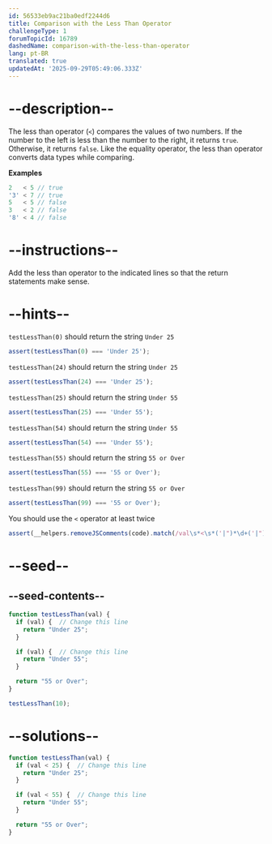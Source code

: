 ```yaml
---
id: 56533eb9ac21ba0edf2244d6
title: Comparison with the Less Than Operator
challengeType: 1
forumTopicId: 16789
dashedName: comparison-with-the-less-than-operator
lang: pt-BR
translated: true
updatedAt: '2025-09-29T05:49:06.333Z'
---
```


# --description--

The less than operator (`<`) compares the values of two numbers. If the number to the left is less than the number to the right, it returns `true`. Otherwise, it returns `false`. Like the equality operator, the less than operator converts data types while comparing.

**Examples**

```js
2   < 5 // true
'3' < 7 // true
5   < 5 // false
3   < 2 // false
'8' < 4 // false
```

# --instructions--

Add the less than operator to the indicated lines so that the return statements make sense.

# --hints--

`testLessThan(0)` should return the string `Under 25`

```js
assert(testLessThan(0) === 'Under 25');
```

`testLessThan(24)` should return the string `Under 25`

```js
assert(testLessThan(24) === 'Under 25');
```

`testLessThan(25)` should return the string `Under 55`

```js
assert(testLessThan(25) === 'Under 55');
```

`testLessThan(54)` should return the string `Under 55`

```js
assert(testLessThan(54) === 'Under 55');
```

`testLessThan(55)` should return the string `55 or Over`

```js
assert(testLessThan(55) === '55 or Over');
```

`testLessThan(99)` should return the string `55 or Over`

```js
assert(testLessThan(99) === '55 or Over');
```

You should use the `<` operator at least twice

```js
assert(__helpers.removeJSComments(code).match(/val\s*<\s*('|")*\d+('|")*/g).length > 1);
```

# --seed--

## --seed-contents--

```js
function testLessThan(val) {
  if (val) {  // Change this line
    return "Under 25";
  }

  if (val) {  // Change this line
    return "Under 55";
  }

  return "55 or Over";
}

testLessThan(10);
```

# --solutions--

```js
function testLessThan(val) {
  if (val < 25) {  // Change this line
    return "Under 25";
  }

  if (val < 55) {  // Change this line
    return "Under 55";
  }

  return "55 or Over";
}
```
